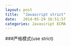 ```yaml
---
layout: post
title:  "Javascript strict"
date:   2014-05-29 16:51:57
categories: Javascript ECMA
---
```


###严格模式(use strict)